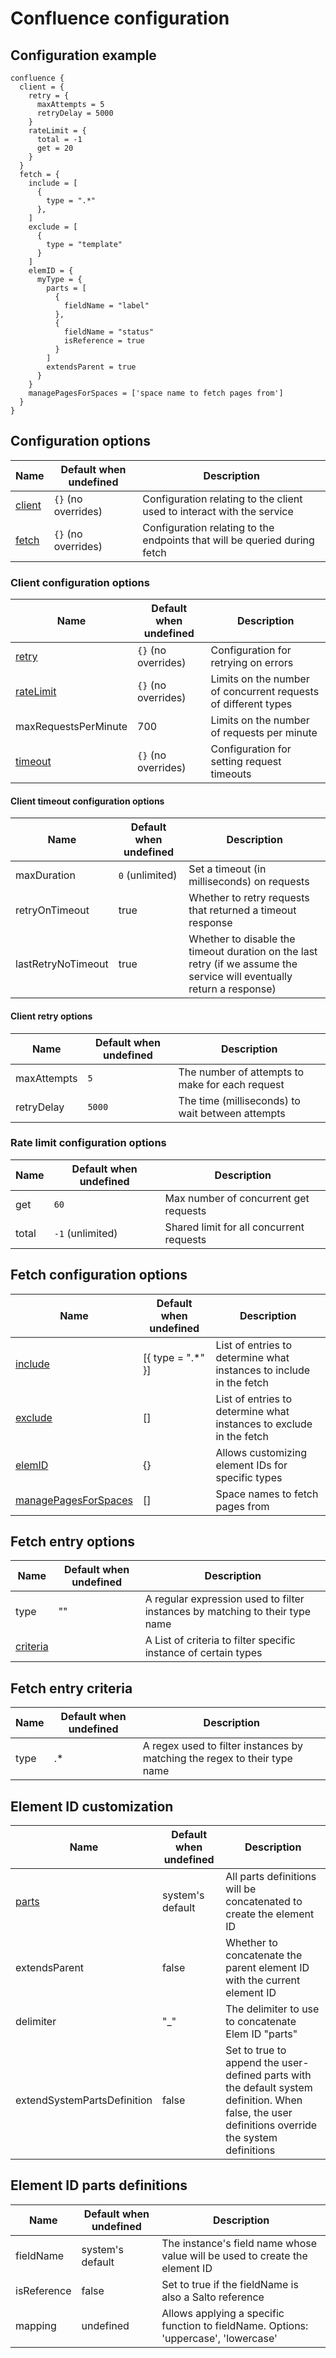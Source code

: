 # Confluence configuration

## Configuration example

```hcl
confluence {
  client = {
    retry = {
      maxAttempts = 5
      retryDelay = 5000
    }
    rateLimit = {
      total = -1
      get = 20
    }
  }
  fetch = {
    include = [
      {
        type = ".*"
      },
    ]
    exclude = [
      {
        type = "template"
      }
    ]
    elemID = {
      myType = {
        parts = [
          {
            fieldName = "label"
          },
          {
            fieldName = "status"
            isReference = true
          }
        ]
        extendsParent = true
      }
    }
    managePagesForSpaces = ['space name to fetch pages from']
  }
}
```

## Configuration options

| Name                                    | Default when undefined | Description                                                               |
| --------------------------------------- | ---------------------- | ------------------------------------------------------------------------- |
| [client](#client-configuration-options) | `{}` (no overrides)    | Configuration relating to the client used to interact with the service    |
| [fetch](#fetch-configuration-options)   | `{}` (no overrides)    | Configuration relating to the endpoints that will be queried during fetch |

### Client configuration options

| Name                                             | Default when undefined | Description                                                    |
| ------------------------------------------------ | ---------------------- | -------------------------------------------------------------- |
| [retry](#retry-configuration-options)            | `{}` (no overrides)    | Configuration for retrying on errors                           |
| [rateLimit](#rate-limit-configuration-options)   | `{}` (no overrides)    | Limits on the number of concurrent requests of different types |
| maxRequestsPerMinute                             | 700                    | Limits on the number of requests per minute                    |
| [timeout](#client-timeout-configuration-options) | `{}` (no overrides)    | Configuration for setting request timeouts                     |

#### Client timeout configuration options

| Name               | Default when undefined | Description                                                                                                            |
| ------------------ | ---------------------- | ---------------------------------------------------------------------------------------------------------------------- |
| maxDuration        | `0` (unlimited)        | Set a timeout (in milliseconds) on requests                                                                            |
| retryOnTimeout     | true                   | Whether to retry requests that returned a timeout response                                                             |
| lastRetryNoTimeout | true                   | Whether to disable the timeout duration on the last retry (if we assume the service will eventually return a response) |

#### Client retry options

| Name        | Default when undefined | Description                                      |
| ----------- | ---------------------- | ------------------------------------------------ |
| maxAttempts | `5`                    | The number of attempts to make for each request  |
| retryDelay  | `5000`                 | The time (milliseconds) to wait between attempts |

### Rate limit configuration options

| Name  | Default when undefined | Description                              |
| ----- | ---------------------- | ---------------------------------------- |
| get   | `60`                   | Max number of concurrent get requests    |
| total | `-1` (unlimited)       | Shared limit for all concurrent requests |

## Fetch configuration options

| Name                                | Default when undefined | Description                                                         |
| ----------------------------------- | ---------------------- | ------------------------------------------------------------------- |
| [include](#fetch-entry-options)                            | [{ type = ".*" }]      | List of entries to determine what instances to include in the fetch |
| [exclude](#fetch-entry-options)                            | []                     | List of entries to determine what instances to exclude in the fetch |
| [elemID](#element-id-customization)                        | {}                     | Allows customizing element IDs for specific types                 |
| [managePagesForSpaces](#fetch-pages-from-predefine-spaces) | []                     | Space names to fetch pages from                                   |

## Fetch entry options

| Name                              | Default when undefined | Description                                                                  |
| --------------------------------- | ---------------------- | ---------------------------------------------------------------------------- |
| type                              | ""                     | A regular expression used to filter instances by matching to their type name |
| [criteria](#fetch-entry-criteria) |                        | A List of criteria to filter specific instance of certain types              |

## Fetch entry criteria

| Name | Default when undefined | Description                                                               |
| ---- | ---------------------- | ------------------------------------------------------------------------- |
| type | .\*                    | A regex used to filter instances by matching the regex to their type name |

## Element ID customization

| Name                                   | Default when undefined | Description                                                                                                                                       |
| -------------------------------------- | ---------------------- | ------------------------------------------------------------------------------------------------------------------------------------------------- |
| [parts](#element-id-parts-definitions) | system's default       | All parts definitions will be concatenated to create the element ID                                                                               |
| extendsParent                          | false                  | Whether to concatenate the parent element ID with the current element ID                                                                          |
| delimiter                              | "\_"                   | The delimiter to use to concatenate Elem ID "parts"                                                                                               |
| extendSystemPartsDefinition            | false                  | Set to true to append the user-defined parts with the default system definition. When false, the user definitions override the system definitions |

## Element ID parts definitions

| Name        | Default when undefined | Description                                                                         |
| ----------- | ---------------------- | ----------------------------------------------------------------------------------- |
| fieldName   | system's default       | The instance's field name whose value will be used to create the element ID         |
| isReference | false                  | Set to true if the fieldName is also a Salto reference                              |
| mapping     | undefined              | Allows applying a specific function to fieldName. Options: 'uppercase', 'lowercase' |
